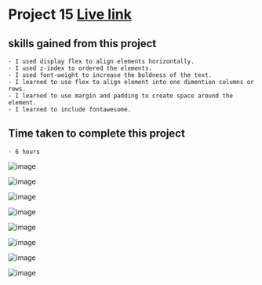 # Project 15 [Live link](https://project-15-porfolio.netlify.app/)

## skills gained from this project
    - I used display flex to align elements horizontally.
    - I used z-index to ordered the elements.
    - I used font-weight to increase the boldness of the text.
    - I learned to use flex to align element into one dimention columns or rows.
    - I learned to use margin and padding to create space around the element.
    - I learned to include fontawesome.

## Time taken to complete this project
    - 6 hours

![image](./assets/images/Screenshot%20(414).png)

![image](./assets/images/Screenshot%20(46).png)

![image](./assets/images/Screenshot%20(47).png)

![image](./assets/images/Screenshot%20(48).png)

![image](./assets/images/Screenshot%20(49).png)

![image](./assets/images/Screenshot%20(50).png)

![image](./assets/images/Screenshot%20(51).png)

![image](./assets/images/Screenshot%20(52).png)
